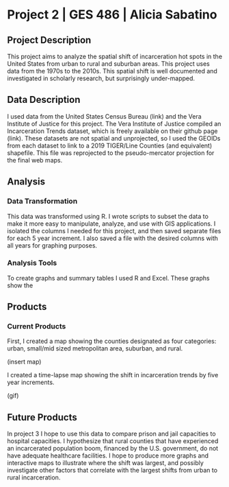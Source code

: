 # Project 2 | GES 486 | Alicia Sabatino
## Project Description
This project aims to analyze the spatial shift of incarceration hot spots in the United States from urban to rural and suburban areas. This project uses data from the 1970s to the 2010s. This spatial shift is well documented and investigated in scholarly research, but surprisingly under-mapped. 
## Data Description
I used data from the United States Census Bureau (link) and the Vera Institute of Justice for this project. The Vera Institute of Justice compiled an Incarceration Trends dataset, which is freely available on their github page (link).  These datasets are not spatial and unprojected, so I used the GEOIDs from each dataset to link to a 2019 TIGER/Line Counties (and equivalent) shapefile. This file was reprojected to the pseudo-mercator projection for the final web maps.
## Analysis
### Data Transformation
This data was transformed using R. I wrote scripts to subset the data to make it more easy to manipulate, analyze, and use with GIS applications. I isolated the columns I needed for this project, and then saved separate files for each 5 year increment. I also saved a file with the desired columns with all years for graphing purposes. 

### Analysis Tools
To create graphs and summary tables I used R and Excel. These graphs show the 
## Products 
### Current Products
First, I created a map showing the counties designated as four categories: urban, small/mid sized metropolitan area, suburban, and rural. 

(insert map)

I created a time-lapse map showing the shift in incarceration trends by five year increments. 

(gif)
## Future Products
In project 3 I hope to use this data to compare prison and jail capacities to hospital capacities. I hypothesize that rural counties that have experienced an incarcerated population boom, financed by the U.S. government, do not have adequate healthcare facilities.  I hope to produce more graphs and interactive maps to illustrate where the shift was largest, and possibly investigate other factors that correlate with the largest shifts from urban to rural incarceration. 
